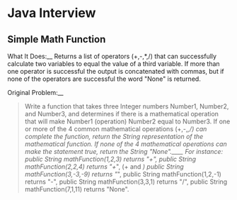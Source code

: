# Java Interview
## Simple Math Function
What It Does:__
Returns a list of operators (+,-,*,/) that can successfully calculate two variables to equal the value of a third variable. If more than one operator is successful the output is concatenated with commas, but if none of the operators are successful the word "None" is returned.

Original Problem:__
> Write a function that takes three Integer numbers Number1, Number2, and Number3, and
determines if there is a mathematical operation that will make Number1 (operation) Number2
equal to Number3. If one or more of the 4 common mathematical operations (+,-,*,/) can
complete the function, return the String representation of the mathematical function. If none of
the 4 mathematical operations can make the statement true, return the String "None".____
>For instance:
public String mathFunction(1,2,3) returns "+",
public String mathFunction(2,2,4) returns "+*", (+ and *)
public String mathFunction(3,-3,-9) returns "*",
public String mathFunction(1,2,-1) returns "-",
public String mathFunction(3,3,1) returns "/",
public String mathFunction(7,1,11) returns "None".
